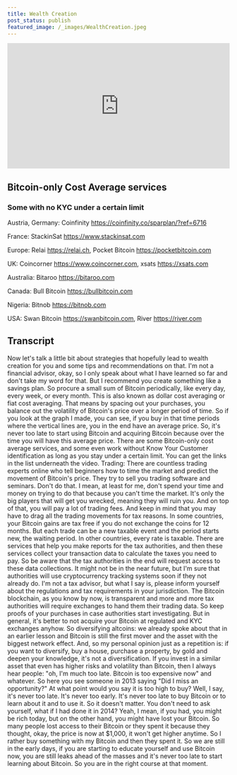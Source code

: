 ```yaml
---
title: Wealth Creation
post_status: publish
featured_image: /_images/WealthCreation.jpeg
---
```


<div style="padding:56.25% 0 0 0;position:relative;"><iframe src="https://player.vimeo.com/video/847618747?badge=0&amp;autopause=0&amp;player_id=0&amp;app_id=58479" frameborder="0" allow="autoplay; fullscreen; picture-in-picture" allowfullscreen style="position:absolute;top:0;left:0;width:100%;height:100%;" title="037 Wealth Creation"></iframe></div>

<div style="margin-bottom:30px;"></div>

## Bitcoin-only Cost Average services
### Some with no KYC under a certain limit

Austria, Germany: Coinfinity https://coinfinity.co/sparplan/?ref=6716

France: StackinSat https://www.stackinsat.com

Europe: Relai https://relai.ch, Pocket Bitcoin https://pocketbitcoin.com

UK: Coincorner https://www.coincorner.com, xsats https://xsats.com

Australia: Bitaroo https://bitaroo.com

Canada: Bull Bitcoin https://bullbitcoin.com

Nigeria: Bitnob https://bitnob.com

USA: Swan Bitcoin https://swanbitcoin.com, River https://river.com

<div style="margin-bottom:30px;"></div>

## Transcript
Now let's talk a little bit about strategies that hopefully lead to wealth creation for you and some tips and recommendations on that. I'm not a financial advisor, okay, so I only speak about what I have learned so far and don't take my word for that. But I recommend you create something like a savings plan. So procure a small sum of Bitcoin periodically, like every day, every week, or every month. This is also known as dollar cost averaging or fiat cost averaging. That means by spacing out your purchases, you balance out the volatility of Bitcoin's price over a longer period of time. So if you look at the graph I made, you can see, if you buy in that time periods where the vertical lines are, you in the end have an average price. So, it's never too late to start using Bitcoin and acquiring Bitcoin because over the time you will have this average price. There are some Bitcoin-only cost average services, and some even work without Know Your Customer identification as long as you stay under a certain limit. You can get the links in the list underneath the video. Trading: There are countless trading experts online who tell beginners how to time the market and predict the movement of Bitcoin's price. They try to sell you trading software and seminars. Don't do that. I mean, at least for me, don't spend your time and money on trying to do that because you can't time the market. It's only the big players that will get you wrecked, meaning they will ruin you. And on top of that, you will pay a lot of trading fees. And keep in mind that you may have to drag all the trading movements for tax reasons. In some countries, your Bitcoin gains are tax free if you do not exchange the coins for 12 months. But each trade can be a new taxable event and the period starts new, the waiting period. In other countries, every rate is taxable. There are services that help you make reports for the tax authorities, and then these services collect your transaction data to calculate the taxes you need to pay. So be aware that the tax authorities in the end will request access to these data collections. It might not be in the near future, but I'm sure that authorities will use cryptocurrency tracking systems soon if they not already do. I'm not a tax advisor, but what I say is, please inform yourself about the regulations and tax requirements in your jurisdiction. The Bitcoin blockchain, as you know by now, is transparent and more and more tax authorities will require exchanges to hand them their trading data. So keep proofs of your purchases in case authorities start investigating. But in general, it's better to not acquire your Bitcoin at regulated and KYC exchanges anyhow. So diversifying altcoins: we already spoke about that in an earlier lesson and Bitcoin is still the first mover and the asset with the biggest network effect. And, so my personal opinion just as a repetition is: if you want to diversify, buy a house, purchase a property, by gold and deepen your knowledge, it's not a diversification. If you invest in a similar asset that even has higher risks and volatility than Bitcoin, then I always hear people: "oh, I'm much too late. Bitcoin is too expensive now" and whatever. So here you see someone in 2013 saying "Did I miss an opportunity?" At what point would you say it is too high to buy? Well, I say, it's never too late. It's never too early. It's never too late to buy Bitcoin or to learn about it and to use it. So it doesn't matter. You don't need to ask yourself, what if I had done it in 2014? Yeah, I mean, if you had, you might be rich today, but on the other hand, you might have lost your Bitcoin. So many people lost access to their Bitcoin or they spent it because they thought, okay, the price is now at $1,000, it won't get higher anytime. So I rather buy something with my Bitcoin and then they spent it. So we are still in the early days, if you are starting to educate yourself and use Bitcoin now, you are still leaks ahead of the masses and it's never too late to start learning about Bitcoin. So you are in the right course at that moment.
